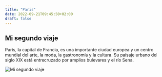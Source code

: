 ```yaml
---
title: "Paris"
date: 2022-09-21T09:45:50+02:00
draft: false
---
```

## Mi segundo viaje 

París, la capital de Francia, es una importante ciudad europea y un centro mundial del arte, la moda, la gastronomía y la cultura. Su paisaje urbano del siglo XIX está entrecruzado por amplios bulevares y el río Sena.

![Mi segundo viaje](https://images.unsplash.com/photo-1564594736624-def7a10ab047?ixlib=rb-1.2.1&w=1080&fit=max&q=80&fm=jpg&crop=entropy&cs=tinysrgb)
